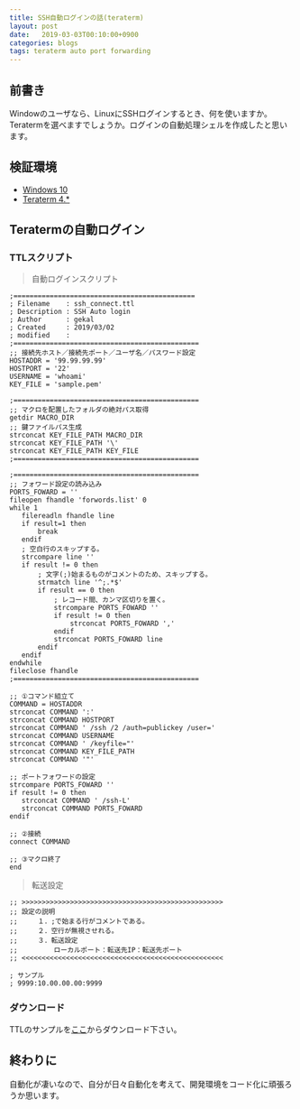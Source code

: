 ```yaml
---
title: SSH自動ログインの話(teraterm)
layout: post
date:   2019-03-03T00:10:00+0900
categories: blogs
tags: teraterm auto port forwarding
---
```


## 前書き

Windowのユーザなら、LinuxにSSHログインするとき、何を使いますか。Teratermを選べますでしょうか。ログインの自動処理シェルを作成したと思います。

## 検証環境

- [Windows 10](https://www.microsoft.com/ja-jp/store/b/windows)
- [Teraterm 4.*](https://ja.osdn.net/projects/ttssh2/)

## Teratermの自動ログイン

### TTLスクリプト

> 自動ログインスクリプト

```ttl:ssh_connect.ttl
;============================================= 
; Filename    : ssh_connect.ttl
; Description : SSH Auto login
; Author      : gekal
; Created     : 2019/03/02
; modified    : 
;============================================== 
;; 接続先ホスト／接続先ポート／ユーザ名／パスワード設定 
HOSTADDR = '99.99.99.99' 
HOSTPORT = '22' 
USERNAME = 'whoami'
KEY_FILE = 'sample.pem'

;============================================== 
;; マクロを配置したフォルダの絶対パス取得
getdir MACRO_DIR
;; 鍵ファイルパス生成
strconcat KEY_FILE_PATH MACRO_DIR
strconcat KEY_FILE_PATH '\'
strconcat KEY_FILE_PATH KEY_FILE
;============================================== 

;============================================== 
;; フォワード設定の読み込み
PORTS_FOWARD = ''
fileopen fhandle 'forwords.list' 0
while 1
   filereadln fhandle line
   if result=1 then 
       break
   endif
   ; 空白行のスキップする。
   strcompare line ''
   if result != 0 then
       ; 文字(;)始まるものがコメントのため、スキップする。
       strmatch line '^;.*$'
       if result == 0 then
           ; レコード間、カンマ区切りを置く。
           strcompare PORTS_FOWARD ''
           if result != 0 then 
               strconcat PORTS_FOWARD ','
           endif
           strconcat PORTS_FOWARD line
       endif
   endif
endwhile
fileclose fhandle
;============================================== 

;; ①コマンド組立て 
COMMAND = HOSTADDR 
strconcat COMMAND ':' 
strconcat COMMAND HOSTPORT 
strconcat COMMAND ' /ssh /2 /auth=publickey /user=' 
strconcat COMMAND USERNAME
strconcat COMMAND ' /keyfile="' 
strconcat COMMAND KEY_FILE_PATH
strconcat COMMAND '"'

;; ポートフォワードの設定
strcompare PORTS_FOWARD ''
if result != 0 then 
   strconcat COMMAND ' /ssh-L'
   strconcat COMMAND PORTS_FOWARD
endif

;; ②接続 
connect COMMAND
 
;; ③マクロ終了 
end
```

> 転送設定

```teraterm:forwords.list
;; >>>>>>>>>>>>>>>>>>>>>>>>>>>>>>>>>>>>>>>>>>>>>>>>>>
;; 設定の説明
;;     １．;で始まる行がコメントである。
;;     ２．空行が無視させれる。
;;     ３．転送設定
;;         ローカルポート：転送先IP：転送先ポート
;; <<<<<<<<<<<<<<<<<<<<<<<<<<<<<<<<<<<<<<<<<<<<<<<<<<

; サンプル
; 9999:10.00.00.00:9999
```

### ダウンロード

TTLのサンプルを[ここ](/assets/archives/ttl_sample.zip)からダウンロード下さい。

## 終わりに

自動化が凄いなので、自分が日々自動化を考えて、開発環境をコード化に頑張ろうか思います。
